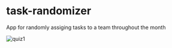 # task-randomizer
App for randomly assiging tasks to a team throughout the month

![quiz1](https://cloud.githubusercontent.com/assets/13856517/21937588/ec995190-d985-11e6-9384-5548e5fb3afb.jpg)
